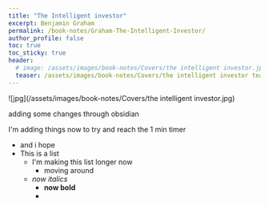 ```yaml
---
title: "The Intelligent investor"
excerpt: Benjamin Graham
permalink: /book-notes/Graham-The-Intelligent-Investor/
author_profile: false
toc: true
toc_sticky: true
header:
  # image: /assets/images/book-notes/Covers/the intelligent investor.jpg
  teaser: /assets/images/book-notes/Covers/the intelligent investor teaser.png
---
```


![jpg](/assets/images/book-notes/Covers/the intelligent investor.jpg)

adding some changes through obsidian 

I'm adding things now
to try and reach the 1 min timer
- and i hope 
- This is a list
	- I'm making this list longer now
		- moving around
	- *now italics*
		- **now bold**
		- 
